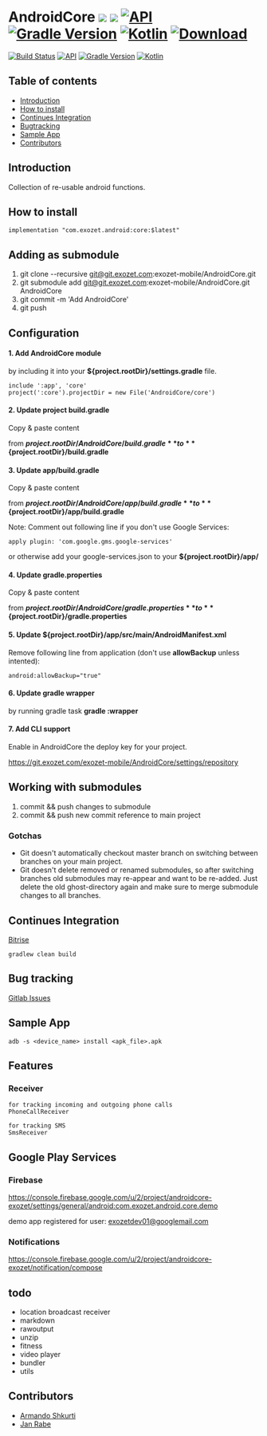 # AndroidCore [![](https://jitpack.io/v/exozet/AndroidCore.svg)](https://jitpack.io/#exozet/AndroidCore) [![](https://jitpack.io/v/exozet/AndroidCore.svg/month.svg)](https://jitpack.io/#exozet/AndroidCore) [![API](https://img.shields.io/badge/API-15%2B-brightgreen.svg?style=flat)](https://android-arsenal.com/api?level=15) [![Gradle Version](https://img.shields.io/badge/gradle-5.2.1-green.svg)](https://docs.gradle.org/current/release-notes)  [![Kotlin](https://img.shields.io/badge/kotlin-1.3.21-green.svg)](https://kotlinlang.org/)  [ ![Download](https://api.bintray.com/packages/exozetag/maven/AndroidCore/images/download.svg) ](https://bintray.com/exozetag/maven/AndroidCore/_latestVersion)
 [![Build Status](https://app.bitrise.io/app/e1099372511a9a9d/status.svg?token=TucfQB9b6iAGlA8faY4F0w&branch=master)](https://app.bitrise.io/app/e1099372511a9a9d) [![API](https://img.shields.io/badge/API-15%2B-brightgreen.svg?style=flat)](https://android-arsenal.com/api?level=15) [![Gradle Version](https://img.shields.io/badge/gradle-5.1.1-green.svg)](https://docs.gradle.org/current/release-notes) [![Kotlin](https://img.shields.io/badge/kotlin-1.3.11-green.svg)](https://kotlinlang.org/)
## Table of contents
* [Introduction](#introduction)
* [How to install](#how-to-install)
* [Continues Integration](#continues-integration)
* [Bugtracking](#bugtracking)
* [Sample App](#Sample-App)
* [Contributors](#Contributors)

## Introduction

Collection of re-usable android functions.

## How to install

    implementation "com.exozet.android:core:$latest"

## Adding as submodule

1. git clone --recursive git@git.exozet.com:exozet-mobile/AndroidCore.git
2. git submodule add git@git.exozet.com:exozet-mobile/AndroidCore.git AndroidCore
3. git commit -m 'Add AndroidCore'
4. git push

## Configuration


#### 1. Add AndroidCore module

by including it into your **${project.rootDir}/settings.gradle** file.

    include ':app', 'core'
    project(':core').projectDir = new File('AndroidCore/core')

#### 2. Update project build.gradle

Copy & paste content 

from **${project.rootDir}/AndroidCore/build.gradle** to **${project.rootDir}/build.gradle**

#### 3. Update app/build.gradle

Copy & paste content 

from **${project.rootDir}/AndroidCore/app/build.gradle** to **${project.rootDir}/app/build.gradle**

Note: Comment out following line if you don't use Google Services:

    apply plugin: 'com.google.gms.google-services'

or otherwise add your google-services.json to your **${project.rootDir}/app/**

#### 4. Update gradle.properties

Copy & paste content  

from **${project.rootDir}/AndroidCore/gradle.properties** to **${project.rootDir}/gradle.properties**

#### 5. Update **${project.rootDir}/app/src/main/AndroidManifest.xml**

Remove following line from application (don't use **allowBackup** unless intented):

    android:allowBackup="true"

#### 6. Update gradle wrapper

by running gradle task **gradle :wrapper**

#### 7. Add CLI support

Enable in AndroidCore the deploy key for your project.

https://git.exozet.com/exozet-mobile/AndroidCore/settings/repository


## Working with submodules

1. commit && push changes to submodule
2. commit && push new commit reference to main project

### Gotchas

- Git doesn't automatically checkout master branch on switching between branches on your main project.
- Git doesn't delete removed or renamed submodules, so after switching branches old submodules may re-appear and want to be re-added. Just delete the old ghost-directory again and make sure to merge submodule changes to all branches.

## Continues Integration

[Bitrise](https://www.bitrise.io/app/e1099372511a9a9d#/builds)

    gradlew clean build

## Bug tracking

[Gitlab Issues](https://git.exozet.com/exozet-mobile/AndroidCore/issues)

## Sample App

    adb -s <device_name> install <apk_file>.apk

## Features

### Receiver

    for tracking incoming and outgoing phone calls
    PhoneCallReceiver

    for tracking SMS
    SmsReceiver


## Google Play Services

### Firebase

https://console.firebase.google.com/u/2/project/androidcore-exozet/settings/general/android:com.exozet.android.core.demo

demo app registered for
user: exozetdev01@googlemail.com

### Notifications

https://console.firebase.google.com/u/2/project/androidcore-exozet/notification/compose

## todo

- location broadcast receiver
- markdown
- rawoutput
- unzip
- fitness
- video player
- bundler
- utils

## Contributors

* [Armando Shkurti](mailto:armando.shkurti@exozet.com)
* [Jan Rabe](mailto:jan.rabe@exozet.com)
